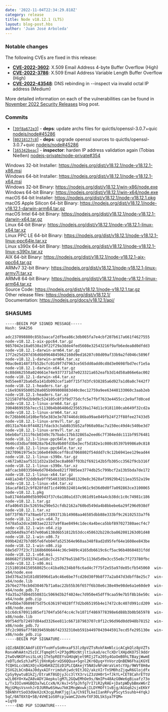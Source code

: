 ```yaml
---
date: '2022-11-04T22:34:29.818Z'
category: release
title: Node v18.12.1 (LTS)
layout: blog-post.hbs
author: 'Juan José Arboleda'
---
```


### Notable changes

The following CVEs are fixed in this release:

- **[CVE-2022-3602](https://cve.mitre.org/cgi-bin/cvename.cgi?name=CVE-2022-3602)**: X.509 Email Address 4-byte Buffer Overflow (High)
- **[CVE-2022-3786](https://cve.mitre.org/cgi-bin/cvename.cgi?name=CVE-2022-3786)**: X.509 Email Address Variable Length Buffer Overflow (High)
- **[CVE-2022-43548](https://cve.mitre.org/cgi-bin/cvename.cgi?name=CVE-2022-43548)**: DNS rebinding in --inspect via invalid octal IP address (Medium)

More detailed information on each of the vulnerabilities can be found in [November 2022 Security Releases](https://nodejs.org/en/blog/vulnerability/november-2022-security-releases/) blog post.

### Commits

- \[[`39f8a672e3`](https://github.com/nodejs/node/commit/39f8a672e3)] - **deps**: update archs files for quictls/openssl-3.0.7+quic [nodejs/node#45286](https://github.com/nodejs/node/pull/45286)
- \[[`80218127c8`](https://github.com/nodejs/node/commit/80218127c8)] - **deps**: upgrade openssl sources to quictls/openssl-3.0.7+quic [nodejs/node#45286](https://github.com/nodejs/node/pull/45286)
- \[[`165342beac`](https://github.com/nodejs/node/commit/165342beac)] - **inspector**: harden IP address validation again (Tobias Nießen) [nodejs-private/node-private#354](https://github.com/nodejs-private/node-private/pull/354)

Windows 32-bit Installer: https://nodejs.org/dist/v18.12.1/node-v18.12.1-x86.msi \
Windows 64-bit Installer: https://nodejs.org/dist/v18.12.1/node-v18.12.1-x64.msi \
Windows 32-bit Binary: https://nodejs.org/dist/v18.12.1/win-x86/node.exe \
Windows 64-bit Binary: https://nodejs.org/dist/v18.12.1/win-x64/node.exe \
macOS 64-bit Installer: https://nodejs.org/dist/v18.12.1/node-v18.12.1.pkg \
macOS Apple Silicon 64-bit Binary: https://nodejs.org/dist/v18.12.1/node-v18.12.1-darwin-arm64.tar.gz \
macOS Intel 64-bit Binary: https://nodejs.org/dist/v18.12.1/node-v18.12.1-darwin-x64.tar.gz \
Linux 64-bit Binary: https://nodejs.org/dist/v18.12.1/node-v18.12.1-linux-x64.tar.xz \
Linux PPC LE 64-bit Binary: https://nodejs.org/dist/v18.12.1/node-v18.12.1-linux-ppc64le.tar.xz \
Linux s390x 64-bit Binary: https://nodejs.org/dist/v18.12.1/node-v18.12.1-linux-s390x.tar.xz \
AIX 64-bit Binary: https://nodejs.org/dist/v18.12.1/node-v18.12.1-aix-ppc64.tar.gz \
ARMv7 32-bit Binary: https://nodejs.org/dist/v18.12.1/node-v18.12.1-linux-armv7l.tar.xz \
ARMv8 64-bit Binary: https://nodejs.org/dist/v18.12.1/node-v18.12.1-linux-arm64.tar.xz \
Source Code: https://nodejs.org/dist/v18.12.1/node-v18.12.1.tar.gz \
Other release files: https://nodejs.org/dist/v18.12.1/ \
Documentation: https://nodejs.org/docs/v18.12.1/api/

### SHASUMS

```
-----BEGIN PGP SIGNED MESSAGE-----
Hash: SHA256

adc237098880c85b3aacaf2dfbea86c3db065fa7e4cbf207b617a661f4627555  node-v18.12.1-aix-ppc64.tar.gz
9857042e18a0530a19f22f29a38de4fed5608e32543216f9afb6edea8d0dfdd3  node-v18.12.1-darwin-arm64.tar.gz
17f2e25d207d36d6b0964845062160d9ed16207c08d09af33b9a2fd046c5896f  node-v18.12.1-darwin-arm64.tar.xz
90ac0e8148f3fb52bcfc01d9f7d7963ce565dd0add0cd8d3e0698fbd7ecf1e5a  node-v18.12.1-darwin-x64.tar.gz
6c88d462550a024661e74e9377371d7e023321a652eafb3d14d58a866e6ac002  node-v18.12.1-darwin-x64.tar.xz
9d55ee072ba6d5a141db092cef1a0f715f7d3fc938285a6d927a1d0a0c7442f7  node-v18.12.1-headers.tar.gz
c16e93695b00520a085b999808883d40c0ec12759a9ee63448133060c3aab2eb  node-v18.12.1-headers.tar.xz
521587df6d2b9d9c524105c8f3f9d775dcfc5e7fbf7633e4455cc2e9af7d0ced  node-v18.12.1-linux-arm64.tar.gz
3904869935b7ecc51130b4b86486d2356539a174d11c9181180cab649f32cd2a  node-v18.12.1-linux-arm64.tar.xz
0c726bb061d10befb5e383e3e787446dc86ba99ae849fb24f27f88fee27433d5  node-v18.12.1-linux-armv7l.tar.gz
d0131a764c0f44821fdacb3c3ab8b35b52af060a98ac7a150ec49d4c540be3d7  node-v18.12.1-linux-armv7l.tar.xz
b6eb0af1311f6cb0349c7b7babc17bb32865a2eed6c7f304eddc111bf9576481  node-v18.12.1-linux-ppc64le.tar.gz
9646cd3dbaf80828a7b420a9b80fd3be3ecf5d182e1c080c85397b9986a9c818  node-v18.12.1-linux-ppc64le.tar.xz
28270961975e3c166e049d6ceff8cd7068802f54ddd7c9c12b6941ee129ead44  node-v18.12.1-linux-s390x.tar.gz
c4672a02aaf5311d32a1bd3ec8a8607f03b2f692142b5fb305cc3562f9cb316f  node-v18.12.1-linux-s390x.tar.xz
a8fcacb8033504e6d704bdee821f7005ee3774db25c799bcf2a13b5bda7de172  node-v18.12.1-linux-x64.tar.gz
4481a34bf32ddb9a9ff9540338539401320e8c3628af39929b4211ea3552a19e  node-v18.12.1-linux-x64.tar.xz
16acaf8d12c9f828fdd71cd499b324014e961c9d36d0d0f7a092863ce3100065  node-v18.12.1.pkg
ba8174dda00d5b90943f37c6a180a1d37c861d91e04a4cb38dc1c0c74981c186  node-v18.12.1.tar.gz
4fa406451bc52659a290e52cfdb2162a760bd549da4b8bbebe6a29f296d938df  node-v18.12.1.tar.xz
b8f73f9b7fa78aebf172893713b14908aa46585dbb88e333bf9c26102533a7f6  node-v18.12.1-win-x64.7z
5478a5a2dce2803ae22327a9f8ae8494c1dec4a4beca5bbf897027380aecf4c7  node-v18.12.1-win-x64.zip
a02b64d9a3f457e00a6138d6b51812b53dcc458632b228cba862081263d01d48  node-v18.12.1-win-x86.7z
099b42d27b7d05fe6feb04fa525364e960aa348f8ad2d95fef64e1608ee843be  node-v18.12.1-win-x86.zip
68e5d77f23c71168b6066444c36c9489c4165db6619c6cf5ac96b48684831fdd  node-v18.12.1-x64.msi
860682f15893741ad18c7c257d79a51b875c1136d5d9e3cc55e8c7f273780fbc  node-v18.12.1-x86.msi
215180104150568025cc41ba9b234b8f6c6ad4c7f75f2e55a97de85cfb545060  win-x64/node.exe
1bd376a23d181d85096d1a9c46e6be7fcd20d30f9b8f77a2a847d3dbff8e25c7  win-x64/node.lib
2b76e27f6cb0d30467b71a0ac22b55b36f657f6b38e6c38e49e98de6a1e60de9  win-x64/node_pdb.7z
fda35a2fd04d550831c5069d3b2f4024ec7d950e45dff9caa59e7b5f8b16e50c  win-x64/node_pdb.zip
4fedbbe7d609875d75c6361974828ff7d2bd65195b4e17472c8c407d991cd209  win-x86/node.exe
b1c6dc670911d85ef1704fa56f4cc4c7e1071f4869778398e6d88b3b0b565978  win-x86/node.lib
99f54dfb72497d84ad3326ee811c667187983707c0f12c96d96d0dd948b78152  win-x86/node_pdb.7z
3fc2c909af7f8039459b86f42332310eb591b44970439445917ecd5fe295130e  win-x86/node_pdb.zip
-----BEGIN PGP SIGNATURE-----

iQIzBAEBCAAdFiEEYfxoHfuSoHnxaF53lz8pVZTsRokFAmNlcicACgkQlz8pVZTs
RonxWhAAtn25zICJTqmq9tl+2P3gdMUcNtjlt1ukaO/ecTcXDrlXHpdKO75l9ddr
2twOvNKOFosiSLsKj1Te5pREEYsGHUqWjet9RIj2Ta205y4GoOeB0hLTBayjWwmE
/eDTLdeSzhJaP5lj9XnKp6rxQS6QQua+5gnl2Kr6Qyq+YnVorzQnBEN6FhaiKGYE
fCQHSLccbN1XOjvXGHbK8ZIEzD1PLCQAkejY5NASvNFoWraVimtcYXp/9WVf8H4w
2SVG2LbCnB4aJ0dyxAIFrrimduhjwdc9ItJO2/akzXIrTn5M0hzZjqwR6Glojdfx
CpSy9ywtuB1kZj/EtraKf8GDjyJcc3lYX3rviZ3zUH0rS+fJkYL+CET8CahrETtU
w2L06YO+XwZA8vADYJAepkulgM7L2GQwEMhOe9s/NmIPn48AzG0We6gBiuafz73o
L/TxIOIvmHGBQ3a7wLCcxN/K/AvJ+5fpJhfg7rI7iR2yRAE+jDatpWDybBmxW6rZ
MgjGMqsVsnnhJrDJURRw6SHwu7kKIMngWxwkjILDYMOft1vBjg/AGGq62sjxEKkY
5BkNhYtSoO3dUeX2cK3cgLRmKTjgjla/Ch9ITLkeIIanRFvyPScyt5suhb+4YqkJ
5qC/0AT0XtQ+5B/4VHE1oS0FcpjwamC2UxHvfXF3OLSkSya7FQM=
=1qY0
-----END PGP SIGNATURE-----

```
